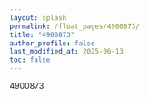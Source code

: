 ```yaml
---
layout: splash
permalink: /float_pages/4900873/
title: "4900873"
author_profile: false
last_modified_at: 2025-06-13
toc: false
---
```

 
4900873
